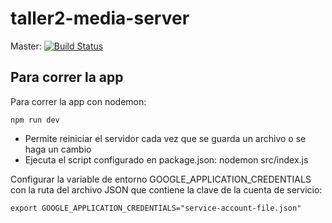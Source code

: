 # taller2-media-server

Master: [![Build Status](https://travis-ci.com/crpistillo/taller2-media-server.svg?token=5SNAVenGembV79qjWNx8&branch=master)](https://travis-ci.com/github/crpistillo/taller2-media-server)


## Para correr la app

Para correr la app con nodemon:

```
npm run dev
```

* Permite reiniciar el servidor cada vez que se guarda un archivo o se haga un cambio
* Ejecuta el script configurado en package.json: nodemon src/index.js

Configurar la variable de entorno GOOGLE_APPLICATION_CREDENTIALS con la ruta del archivo JSON que contiene la clave de la cuenta de servicio:

```
export GOOGLE_APPLICATION_CREDENTIALS="service-account-file.json"
```

